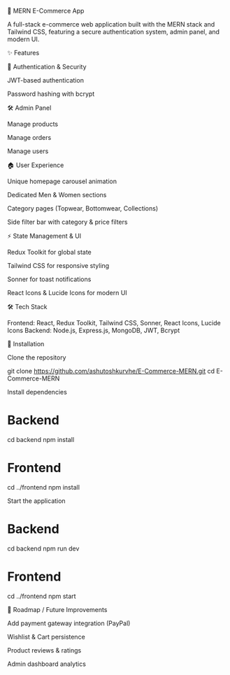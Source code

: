 🛒 MERN E-Commerce App

A full-stack e-commerce web application built with the MERN stack and Tailwind CSS, featuring a secure authentication system, admin panel, and modern UI.

✨ Features

🔑 Authentication & Security

JWT-based authentication

Password hashing with bcrypt

🛠 Admin Panel

Manage products

Manage orders

Manage users

🏠 User Experience

Unique homepage carousel animation

Dedicated Men & Women sections

Category pages (Topwear, Bottomwear, Collections)

Side filter bar with category & price filters

⚡ State Management & UI

Redux Toolkit for global state

Tailwind CSS for responsive styling

Sonner for toast notifications

React Icons & Lucide Icons for modern UI

🛠 Tech Stack

Frontend: React, Redux Toolkit, Tailwind CSS, Sonner, React Icons, Lucide Icons
Backend: Node.js, Express.js, MongoDB, JWT, Bcrypt


🚀 Installation

Clone the repository

git clone https://github.com/ashutoshkurvhe/E-Commerce-MERN.git
cd E-Commerce-MERN


Install dependencies

# Backend
cd backend
npm install

# Frontend
cd ../frontend
npm install


Start the application

# Backend
cd backend
npm run dev

# Frontend
cd ../frontend
npm start

📌 Roadmap / Future Improvements

Add payment gateway integration (PayPal)

Wishlist & Cart persistence

Product reviews & ratings

Admin dashboard analytics
